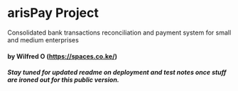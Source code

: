 # arisPay Project
Consolidated bank transactions reconciliation and payment system for small and medium enterprises

#### by Wilfred O (https://spaces.co.ke/)

<h5>Stay tuned for updated readme on deployment and test notes once stuff are ironed out for this public version.</h5>




